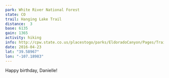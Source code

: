 ```yaml
---
park: White River National Forest
state: CO
trail: Hanging Lake Trail
distance:  3
base: 6135
gain: 1365
activity: hiking
info: http://cpw.state.co.us/placestogo/parks/EldoradoCanyon/Pages/Trails.aspx
date: 2016-04-23
lat: "39.58967"
lon: "-107.18983"
---
```

Happy birthday, Danielle!
